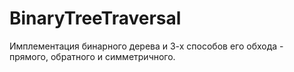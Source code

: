 # BinaryTreeTraversal
Имплементация бинарного дерева и 3-х способов его обхода - прямого, обратного и симметричного.
